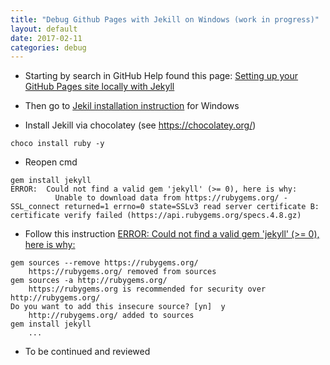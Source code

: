 ```yaml
---
title: "Debug Github Pages with Jekill on Windows (work in progress)"
layout: default
date: 2017-02-11
categories: debug
---
```


*   Starting by search in GitHub Help found this page: [Setting up your GitHub Pages site locally with Jekyll](https://help.github.com/articles/setting-up-your-github-pages-site-locally-with-jekyll/#platform-windows)

*   Then go to [Jekil installation instruction](http://jekyllrb.com/docs/windows/#installation) for Windows

*   Install Jekill via chocolatey (see https://chocolatey.org/)

```
choco install ruby -y
```

*   Reopen cmd

```
gem install jekyll
ERROR:  Could not find a valid gem 'jekyll' (>= 0), here is why:
          Unable to download data from https://rubygems.org/ - SSL_connect returned=1 errno=0 state=SSLv3 read server certificate B: certificate verify failed (https://api.rubygems.org/specs.4.8.gz)
```

*   Follow this instruction [ERROR: Could not find a valid gem 'jekyll' (>= 0), here is why:](https://github.com/juthilo/run-jekyll-on-windows/issues/34)

```
gem sources --remove https://rubygems.org/
    https://rubygems.org/ removed from sources
gem sources -a http://rubygems.org/
    https://rubygems.org is recommended for security over http://rubygems.org/
Do you want to add this insecure source? [yn]  y
    http://rubygems.org/ added to sources
gem install jekyll
    ...
```

* To be continued and reviewed

